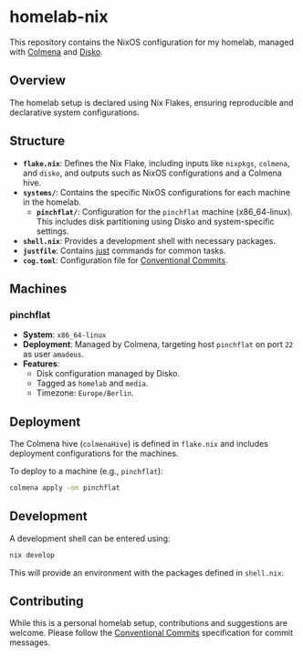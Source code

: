 # homelab-nix

This repository contains the NixOS configuration for my homelab, managed with [Colmena](https://colmena.cli.rs/) and [Disko](https://github.com/nix-community/disko).

## Overview

The homelab setup is declared using Nix Flakes, ensuring reproducible and declarative system configurations.

## Structure

- **`flake.nix`**: Defines the Nix Flake, including inputs like `nixpkgs`, `colmena`, and `disko`, and outputs such as NixOS configurations and a Colmena hive.
- **`systems/`**: Contains the specific NixOS configurations for each machine in the homelab.
  - **`pinchflat/`**: Configuration for the `pinchflat` machine (x86_64-linux). This includes disk partitioning using Disko and system-specific settings.
- **`shell.nix`**: Provides a development shell with necessary packages.
- **`justfile`**: Contains [just](https://github.com/casey/just) commands for common tasks.
- **`cog.toml`**: Configuration file for [Conventional Commits](https://www.conventionalcommits.org/).

## Machines

### pinchflat

- **System**: `x86_64-linux`
- **Deployment**: Managed by Colmena, targeting host `pinchflat` on port `22` as user `amadeus`.
- **Features**:
    - Disk configuration managed by Disko.
    - Tagged as `homelab` and `media`.
    - Timezone: `Europe/Berlin`.

## Deployment

The Colmena hive (`colmenaHive`) is defined in `flake.nix` and includes deployment configurations for the machines.

To deploy to a machine (e.g., `pinchflat`):

```bash
colmena apply -on pinchflat
```

## Development

A development shell can be entered using:

```bash
nix develop
```

This will provide an environment with the packages defined in `shell.nix`.

## Contributing

While this is a personal homelab setup, contributions and suggestions are welcome. Please follow the [Conventional Commits](https://www.conventionalcommits.org/) specification for commit messages.
